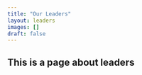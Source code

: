```yaml
---
title: "Our Leaders"
layout: leaders
images: []
draft: false
---
```


## This is a page about leaders

<!--<div>
  <img src="https://mhbt-church.github.io/img/freely-26905.jpg" alt="img 1" style="display: block; margin-left: auto; margin-right: auto"></img>
</div> -->

<!-- iterate through a list of leaders with a picture and description with Hugo templating -->